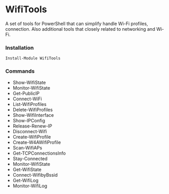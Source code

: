# WifiTools
A set of tools for PowerShell that can simplify handle Wi-Fi profiles, connection. Also additional tools that closely related to networking and Wi-Fi.

### Installation
```
Install-Module WifiTools
```

### Commands
* Show-WifiState
* Monitor-WifiState
* Get-PublicIP 
* Connect-WiFi 
* List-WifiProfiles 
* Delete-WifiProfiles 
* Show-WifiInterface 
* Show-IPConfig
* Release-Renew-IP 
* Disconnect-Wifi 
* Create-WifiProfile 
* Create-W4AWifiProfile 
* Scan-WifiAPs
* Get-TCPConnectionsInfo
* Stay-Connected
* Monitor-WifiState
* Get-WifiState
* Connect-WifibyBssid
* Get-WifiLog
* Monitor-WifiLog